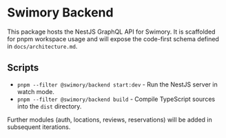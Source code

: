 # Swimory Backend

This package hosts the NestJS GraphQL API for Swimory. It is scaffolded for pnpm workspace usage and will expose the code-first schema defined in `docs/architecture.md`.

## Scripts
- `pnpm --filter @swimory/backend start:dev` - Run the NestJS server in watch mode.
- `pnpm --filter @swimory/backend build` - Compile TypeScript sources into the `dist` directory.

Further modules (auth, locations, reviews, reservations) will be added in subsequent iterations.
